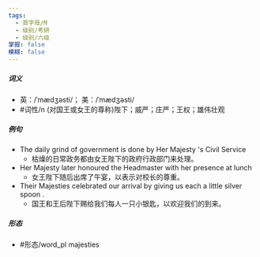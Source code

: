 ```yaml
---
tags:
  - 首字母/M
  - 级别/考研
  - 级别/六级
掌握: false
模糊: false
---
```

##### 词义
- 英：/ˈmædʒəsti/； 美：/ˈmædʒəsti/
- #词性/n  (对国王或女王的尊称)陛下；威严；庄严；王权；雄伟壮观
##### 例句
- The daily grind of government is done by Her Majesty 's Civil Service
	- 枯燥的日常政务都由女王陛下的政府行政部门来处理。
- Her Majesty later honoured the Headmaster with her presence at lunch
	- 女王陛下随后出席了午宴，以表示对校长的尊重。
- Their Majesties celebrated our arrival by giving us each a little silver spoon .
	- 国王和王后陛下赐给我们每人一只小银匙，以欢迎我们的到来。
##### 形态
- #形态/word_pl majesties
